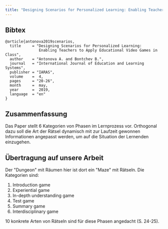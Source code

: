 ```yaml
---
title: "Designing Scenarios for Personalized Learning: Enabling Teachers to Apply Educational Video Games in Class"
---
```


## Bibtex

```
@article{antonova2019scenarios,
  title     = "Designing Scenarios for Personalized Learning:
               Enabling Teachers to Apply Educational Video Games in Class",
  author    = "Antonova A. and Bontchev B.",
  journal   = "International Journal of Education and Learning Systems",
  publisher = "IARAS",
  volume    =  4,
  pages     = "20-26",
  month     =  may,
  year      =  2019,
  language  = "en"
}
```

## Zusammenfassung

Das Paper stellt 6 Kategorien von Phasen im Lernprozess vor. Orthogonal dazu soll die Art der Rätsel dynamisch mit zur Laufzeit gewonnen Informationen angepasst werden, um auf die Situation der Lernenden einzugehen.

## Übertragung auf unsere Arbeit

Der "Dungeon" mit Räumen hier ist dort ein "Maze" mit Rätseln. Die Kategorien sind:

1. Introduction game
2. Experiential game
3. In-depth understanding game
4. Test game
5. Summary game
6. Interdisciplinary game

10 konkrete Arten von Rätseln sind für diese Phasen angedacht (S. 24-25).
